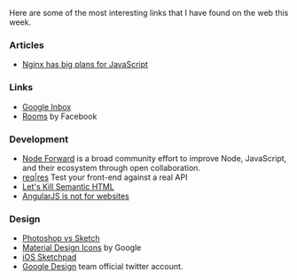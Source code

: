 Here are some of the most interesting links that I have found on the web this week.

### Articles

* [Nginx has big plans for JavaScript](http://www.infoworld.com/article/2838008/javascript/nginx-has-big-plans-for-javascript.html)

### Links

* [Google Inbox](www.google.com/inbox)
* [Rooms](www.rooms.me) by Facebook

### Development
* [Node Forward](http://nodeforward.org/) is a broad community effort to improve Node, JavaScript, and their ecosystem through open collaboration.
* [req|res](http://reqr.es/) Test your front-end against a real API
* [Let's Kill Semantic HTML](https://divshot.com/blog/opinion/lets-kill-semantic-html/)
* [AngularJS is not for websites](http://wolfslittlestore.be/2014/10/angularjs-is-not-for-websites/)

### Design
* [Photoshop vs Sketch](http://photoshopsecrets.tumblr.com/post/100218629171/photoshop-vs-sketch)
* [Material Design Icons](https://github.com/google/material-design-icons/releases/tag/1.0.0) by Google
* [iOS Sketchpad](http://maxvoltar.com/archive/ios-sketchpad)
* [Google Design](https://twitter.com/GoogleDesign) team official twitter account.
